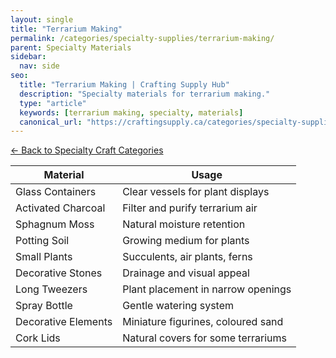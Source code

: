 ```yaml
---
layout: single
title: "Terrarium Making"
permalink: /categories/specialty-supplies/terrarium-making/
parent: Specialty Materials
sidebar:
  nav: side
seo:
  title: "Terrarium Making | Crafting Supply Hub"
  description: "Specialty materials for terrarium making."
  type: "article"
  keywords: [terrarium making, specialty, materials]
  canonical_url: "https://craftingsupply.ca/categories/specialty-supplies/terrarium-making/"
---
```

[← Back to Specialty Craft Categories](/categories/specialty-supplies/)

| Material | Usage |
|----------|-------|
| Glass Containers | Clear vessels for plant displays |
| Activated Charcoal | Filter and purify terrarium air |
| Sphagnum Moss | Natural moisture retention |
| Potting Soil | Growing medium for plants |
| Small Plants | Succulents, air plants, ferns |
| Decorative Stones | Drainage and visual appeal |
| Long Tweezers | Plant placement in narrow openings |
| Spray Bottle | Gentle watering system |
| Decorative Elements | Miniature figurines, coloured sand |
| Cork Lids | Natural covers for some terrariums |
